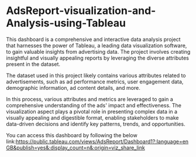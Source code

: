 # AdsReport-visualization-and-Analysis-using-Tableau
This dashboard is a comprehensive and interactive data analysis project that harnesses the power of Tableau, a leading data visualization software, to gain valuable insights from advertising data. The project involves creating insightful and visually appealing reports by leveraging the diverse attributes present in the dataset.

The dataset used in this project likely contains various attributes related to advertisements, such as ad performance metrics, user engagement data, demographic information, ad content details, and more.

In this process, various attributes and metrics are leveraged to gain a comprehensive understanding of the ads' impact and effectiveness. The visualization aspect plays a pivotal role in presenting complex data in a visually appealing and digestible format, enabling stakeholders to make data-driven decisions and identify key patterns, trends, and opportunities.

You can access this dashboard by following the below link:https://public.tableau.com/views/AdsReport/Dashboard1?:language=enGB&publish=yes&:display_count=n&:origin=viz_share_link
